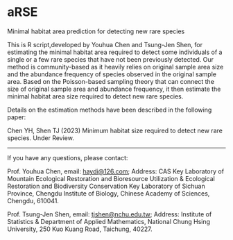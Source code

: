 # aRSE
Minimal habitat area prediction for detecting new rare species



This is R script,developed by Youhua Chen and Tsung-Jen Shen, for estimating the minimal habitat area required to detect some individuals of a single or a few rare species that have not been previously detected.
Our method is community-based as it heavily relies on original sample area size and the abundance frequency of species observed in the original sample area. 
Based on the Poisson-based sampling theory that can connect the size of original sample area and abundance frequency, it then estimate the minimal habitat area size required to detect
new rare species. 

Details on the estimation methods have been described in the following paper:

Chen YH, Shen TJ (2023) Minimum habitat size required to detect new rare species. Under Review.


-------------------------------------------------------------------------------


If you have any questions, please contact:


Prof. Youhua Chen, email: haydi@126.com;
Address: CAS Key Laboratory of Mountain Ecological Restoration and Bioresource Utilization & Ecological Restoration and Biodiversity Conservation Key Laboratory of Sichuan Province, Chengdu Institute of Biology, Chinese Academy of Sciences, Chengdu, 610041.


Prof. Tsung-Jen Shen, email: tjshen@nchu.edu.tw;
Address: Institute of Statistics & Department of Applied Mathematics, National Chung Hsing University, 250 Kuo Kuang Road, Taichung, 40227.
